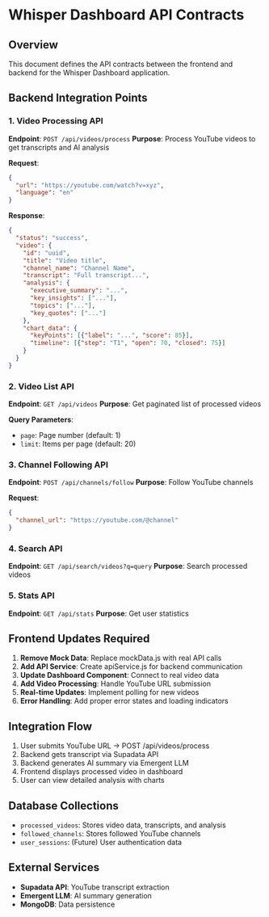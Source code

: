 # Whisper Dashboard API Contracts

## Overview
This document defines the API contracts between the frontend and backend for the Whisper Dashboard application.

## Backend Integration Points

### 1. Video Processing API
**Endpoint**: `POST /api/videos/process`
**Purpose**: Process YouTube videos to get transcripts and AI analysis

**Request**:
```json
{
  "url": "https://youtube.com/watch?v=xyz",
  "language": "en"
}
```

**Response**:
```json
{
  "status": "success",
  "video": {
    "id": "uuid",
    "title": "Video title",
    "channel_name": "Channel Name",
    "transcript": "Full transcript...",
    "analysis": {
      "executive_summary": "...",
      "key_insights": ["..."],
      "topics": ["..."],
      "key_quotes": ["..."]
    },
    "chart_data": {
      "keyPoints": [{"label": "...", "score": 85}],
      "timeline": [{"step": "T1", "open": 70, "closed": 75}]
    }
  }
}
```

### 2. Video List API
**Endpoint**: `GET /api/videos`
**Purpose**: Get paginated list of processed videos

**Query Parameters**:
- `page`: Page number (default: 1)
- `limit`: Items per page (default: 20)

### 3. Channel Following API
**Endpoint**: `POST /api/channels/follow`
**Purpose**: Follow YouTube channels

**Request**:
```json
{
  "channel_url": "https://youtube.com/@channel"
}
```

### 4. Search API
**Endpoint**: `GET /api/search/videos?q=query`
**Purpose**: Search processed videos

### 5. Stats API
**Endpoint**: `GET /api/stats`
**Purpose**: Get user statistics

## Frontend Updates Required

1. **Remove Mock Data**: Replace mockData.js with real API calls
2. **Add API Service**: Create apiService.js for backend communication
3. **Update Dashboard Component**: Connect to real video data
4. **Add Video Processing**: Handle YouTube URL submission
5. **Real-time Updates**: Implement polling for new videos
6. **Error Handling**: Add proper error states and loading indicators

## Integration Flow

1. User submits YouTube URL → POST /api/videos/process
2. Backend gets transcript via Supadata API
3. Backend generates AI summary via Emergent LLM
4. Frontend displays processed video in dashboard
5. User can view detailed analysis with charts

## Database Collections

- `processed_videos`: Stores video data, transcripts, and analysis
- `followed_channels`: Stores followed YouTube channels
- `user_sessions`: (Future) User authentication data

## External Services

- **Supadata API**: YouTube transcript extraction
- **Emergent LLM**: AI summary generation
- **MongoDB**: Data persistence